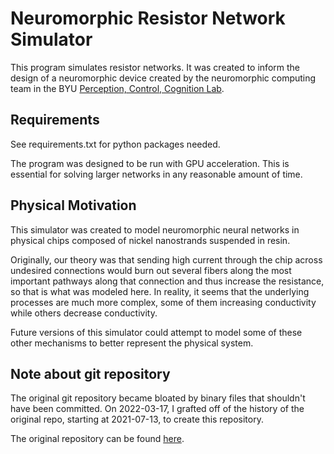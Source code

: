 # Neuromorphic Resistor Network Simulator
This program simulates resistor networks. It was created to inform the design
of a neuromorphic device created by the neuromorphic computing team in the BYU
[Perception, Control, Cognition Lab](https://pcc.cs.byu.edu/).

## Requirements
See requirements.txt for python packages needed.

The program was designed to be run with GPU acceleration. This is essential 
for solving larger networks in any reasonable amount of time.

## Physical Motivation
This simulator was created to model neuromorphic neural networks in physical
chips composed of nickel nanostrands suspended in resin.

Originally, our theory was that sending high current through the chip across 
undesired connections would burn out several fibers along the most important
pathways along that connection and thus increase the resistance, so that is
what was modeled here. In reality, it seems that the underlying processes are
much more complex, some of them increasing conductivity while others decrease
conductivity.

Future versions of this simulator could attempt to model some of these other
mechanisms to better represent the physical system.

## Note about git repository
The original git repository became bloated by binary files that shouldn't have
been committed. On 2022-03-17, I grafted off of the history of the original
repo, starting at 2021-07-13, to create this repository.

The original repository can be found [here](https://github.com/jonkb/NMLab).

